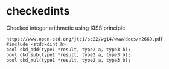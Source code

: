 # checkedints

Checked integer arithmetic using KISS principle.



```
https://www.open-std.org/jtc1/sc22/wg14/www/docs/n2669.pdf
#include <stdckdint.h>
bool ckd_add(type1 *result, type2 a, type3 b);
bool ckd_sub(type1 *result, type2 a, type3 b);
bool ckd_mul(type1 *result, type2 a, type3 b);
```
